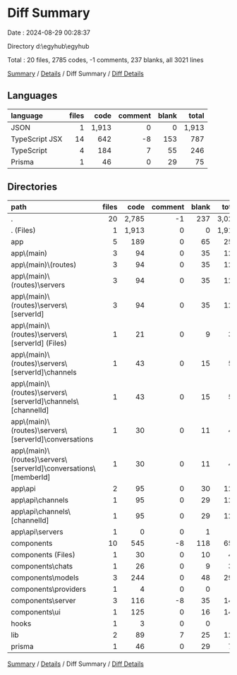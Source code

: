 # Diff Summary

Date : 2024-08-29 00:28:37

Directory d:\\egyhub\\egyhub

Total : 20 files,  2785 codes, -1 comments, 237 blanks, all 3021 lines

[Summary](results.md) / [Details](details.md) / Diff Summary / [Diff Details](diff-details.md)

## Languages
| language | files | code | comment | blank | total |
| :--- | ---: | ---: | ---: | ---: | ---: |
| JSON | 1 | 1,913 | 0 | 0 | 1,913 |
| TypeScript JSX | 14 | 642 | -8 | 153 | 787 |
| TypeScript | 4 | 184 | 7 | 55 | 246 |
| Prisma | 1 | 46 | 0 | 29 | 75 |

## Directories
| path | files | code | comment | blank | total |
| :--- | ---: | ---: | ---: | ---: | ---: |
| . | 20 | 2,785 | -1 | 237 | 3,021 |
| . (Files) | 1 | 1,913 | 0 | 0 | 1,913 |
| app | 5 | 189 | 0 | 65 | 254 |
| app\\(main) | 3 | 94 | 0 | 35 | 129 |
| app\\(main)\\(routes) | 3 | 94 | 0 | 35 | 129 |
| app\\(main)\\(routes)\\servers | 3 | 94 | 0 | 35 | 129 |
| app\\(main)\\(routes)\\servers\\[serverId] | 3 | 94 | 0 | 35 | 129 |
| app\\(main)\\(routes)\\servers\\[serverId] (Files) | 1 | 21 | 0 | 9 | 30 |
| app\\(main)\\(routes)\\servers\\[serverId]\\channels | 1 | 43 | 0 | 15 | 58 |
| app\\(main)\\(routes)\\servers\\[serverId]\\channels\\[channelId] | 1 | 43 | 0 | 15 | 58 |
| app\\(main)\\(routes)\\servers\\[serverId]\\conversations | 1 | 30 | 0 | 11 | 41 |
| app\\(main)\\(routes)\\servers\\[serverId]\\conversations\\[memberId] | 1 | 30 | 0 | 11 | 41 |
| app\\api | 2 | 95 | 0 | 30 | 125 |
| app\\api\\channels | 1 | 95 | 0 | 29 | 124 |
| app\\api\\channels\\[channelId] | 1 | 95 | 0 | 29 | 124 |
| app\\api\\servers | 1 | 0 | 0 | 1 | 1 |
| components | 10 | 545 | -8 | 118 | 655 |
| components (Files) | 1 | 30 | 0 | 10 | 40 |
| components\\chats | 1 | 26 | 0 | 9 | 35 |
| components\\models | 3 | 244 | 0 | 48 | 292 |
| components\\providers | 1 | 4 | 0 | 0 | 4 |
| components\\server | 3 | 116 | -8 | 35 | 143 |
| components\\ui | 1 | 125 | 0 | 16 | 141 |
| hooks | 1 | 3 | 0 | 0 | 3 |
| lib | 2 | 89 | 7 | 25 | 121 |
| prisma | 1 | 46 | 0 | 29 | 75 |

[Summary](results.md) / [Details](details.md) / Diff Summary / [Diff Details](diff-details.md)
